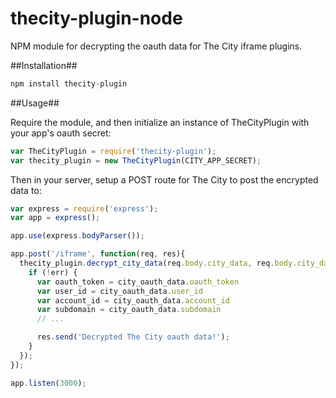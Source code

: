 thecity-plugin-node
===================

NPM module for decrypting the oauth data for The City iframe plugins.


##Installation##

```javascript
npm install thecity-plugin
```

##Usage##

Require the module, and then initialize an instance of TheCityPlugin with your app's oauth secret:

```javascript
var TheCityPlugin = require('thecity-plugin');
var thecity_plugin = new TheCityPlugin(CITY_APP_SECRET);
```

Then in your server, setup a POST route for The City to post the encrypted data to:

```javascript
var express = require('express');
var app = express();

app.use(express.bodyParser());

app.post('/iframe', function(req, res){
  thecity_plugin.decrypt_city_data(req.body.city_data, req.body.city_data_iv, function(err, city_oauth_data) {
    if (!err) {
      var oauth_token = city_oauth_data.oauth_token
      var user_id = city_oauth_data.user_id
      var account_id = city_oauth_data.account_id
      var subdomain = city_oauth_data.subdomain
      // ...

      res.send('Decrypted The City oauth data!');
    }
  });
});

app.listen(3000);

```
